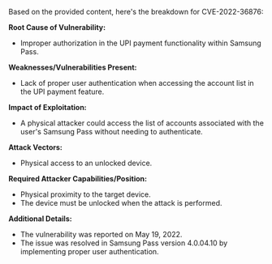 Based on the provided content, here's the breakdown for CVE-2022-36876:

**Root Cause of Vulnerability:**
- Improper authorization in the UPI payment functionality within Samsung Pass.

**Weaknesses/Vulnerabilities Present:**
- Lack of proper user authentication when accessing the account list in the UPI payment feature.

**Impact of Exploitation:**
- A physical attacker could access the list of accounts associated with the user's Samsung Pass without needing to authenticate.

**Attack Vectors:**
- Physical access to an unlocked device.

**Required Attacker Capabilities/Position:**
- Physical proximity to the target device.
- The device must be unlocked when the attack is performed.

**Additional Details:**
- The vulnerability was reported on May 19, 2022.
- The issue was resolved in Samsung Pass version 4.0.04.10 by implementing proper user authentication.